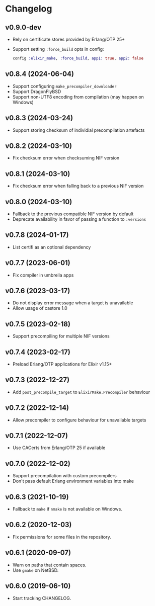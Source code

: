 # Changelog

## v0.9.0-dev

  * Rely on certificate stores provided by Erlang/OTP 25+
  * Support setting `:force_build` opts in config:

    ```elixir
    config :elixir_make, :force_build, app1: true, app2: false
    ```

## v0.8.4 (2024-06-04)

  * Support configuring `make_precompiler_downloader`
  * Support DragonFlyBSD
  * Support non-UTF8 encoding from compilation (may happen on Windows)

## v0.8.3 (2024-03-24)

  * Support storing checksum of individial precompilation artefacts

## v0.8.2 (2024-03-10)

  * Fix checksum error when checksuming NIF version

## v0.8.1 (2024-03-10)

  * Fix checksum error when falling back to a previous NIF version

## v0.8.0 (2024-03-10)

  * Fallback to the previous compatible NIF version by default
  * Deprecate availability in favor of passing a function to `:versions`

## v0.7.8 (2024-01-17)

  * List certifi as an optional dependency

## v0.7.7 (2023-06-01)

  * Fix compiler in umbrella apps

## v0.7.6 (2023-03-17)

  * Do not display error message when a target is unavailable
  * Allow usage of castore 1.0

## v0.7.5 (2023-02-18)

  * Support precompiling for multiple NIF versions

## v0.7.4 (2023-02-17)

  * Preload Erlang/OTP applications for Elixir v1.15+

## v0.7.3 (2022-12-27)

  * Add `post_precompile_target` to `ElixirMake.Precompiler` behaviour

## v0.7.2 (2022-12-14)

  * Allow precompiler to configure behaviour for unavailable targets

## v0.7.1 (2022-12-07)

  * Use CACerts from Erlang/OTP 25 if available

## v0.7.0 (2022-12-02)

  * Support precompilation with custom precompilers
  * Don't pass default Erlang environment variables into make

## v0.6.3 (2021-10-19)

  * Fallback to `make` if `nmake` is not available on Windows.

## v0.6.2 (2020-12-03)

  * Fix permissions for some files in the repository.

## v0.6.1 (2020-09-07)

  * Warn on paths that contain spaces.
  * Use `gmake` on NetBSD.

## v0.6.0 (2019-06-10)

  * Start tracking CHANGELOG.
